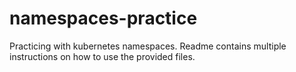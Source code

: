 # namespaces-practice
Practicing with kubernetes namespaces. Readme contains multiple instructions on how to use the provided files.
